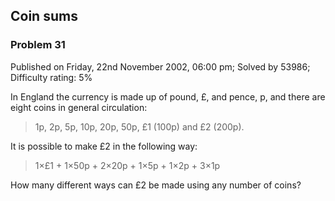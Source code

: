 Coin sums
---------

### Problem 31

Published on Friday, 22nd November 2002, 06:00 pm; Solved by 53986;
Difficulty rating: 5%

In England the currency is made up of pound, £, and pence, p, and there
are eight coins in general circulation:

> 1p, 2p, 5p, 10p, 20p, 50p, £1 (100p) and £2 (200p).

It is possible to make £2 in the following way:

> 1×£1 + 1×50p + 2×20p + 1×5p + 1×2p + 3×1p

How many different ways can £2 be made using any number of coins?

